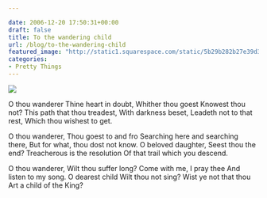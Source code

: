 ```yaml
---

date: 2006-12-20 17:50:31+00:00
draft: false
title: To the wandering child
url: /blog/to-the-wandering-child
featured_image: "http://static1.squarespace.com/static/5b29b282b27e39d3891a137e/5b29d50ac07b083624e43ad2/5b29d50bc07b083624e43afb/1529468468685/pexels-photo-230233-1-e1498095711506.jpeg"
categories:
- Pretty Things
---
```


![](http://static1.squarespace.com/static/5b29b282b27e39d3891a137e/5b29d50ac07b083624e43ad2/5b29d50bc07b083624e43afb/1529468468685/pexels-photo-230233-1-e1498095711506.jpeg)

  



O thou wanderer Thine heart in doubt, 
Whither thou goest 
Knowest thou not? 
This path that thou treadest, 
With darkness beset, 
Leadeth not to that rest, 
Which thou wishest to get.




O thou wanderer, 
Thou goest to and fro 
Searching here and searching there, 
But for what, thou dost not know. 
O beloved daughter, 
Seest thou the end? 
Treacherous is the resolution 
Of that trail which you descend.




O thou wanderer, 
Wilt thou suffer long? 
Come with me, I pray thee 
And listen to my song. 
O dearest child 
Wilt thou not sing? 
Wist ye not that thou 
Art a child of the King?
